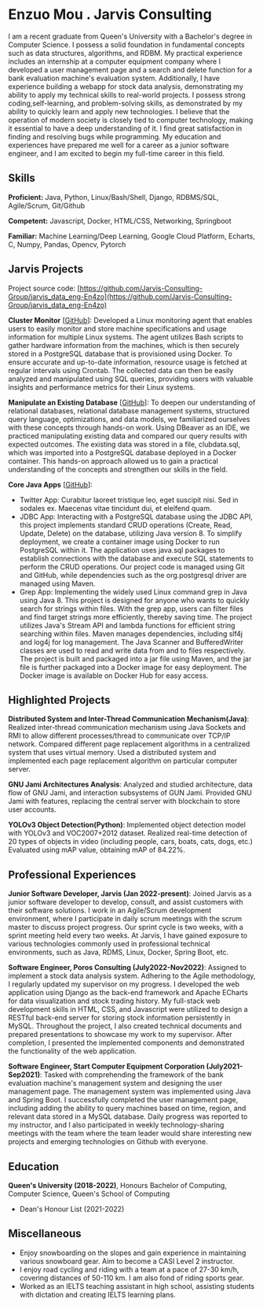 # Enzuo Mou . Jarvis Consulting

I am a recent graduate from Queen's University with a Bachelor's degree in Computer Science. I possess a solid foundation in fundamental concepts such as data structures, algorithms, and RDBM. My practical experience includes an internship at a computer equipment company where I developed a user management page and a search and delete function for a bank evaluation machine's evaluation system. Additionally, I have experience building a webapp for stock data analysis, demonstrating my ability to apply my technical skills to real-world projects. I possess strong coding,self-learning, and problem-solving skills, as demonstrated by my ability to quickly learn and apply new technologies. I believe that the operation of modern society is closely tied to computer technology, making it essential to have a deep understanding of it. I find great satisfaction in finding and resolving bugs while programming. My education and experiences have prepared me well for a career as a junior software engineer, and I am excited to begin my full-time career in this field.

## Skills

**Proficient:** Java, Python, Linux/Bash/Shell, Django, RDBMS/SQL, Agile/Scrum, Git/Github

**Competent:** Javascript, Docker, HTML/CSS, Networking, Springboot

**Familiar:** Machine Learning/Deep Learning, Google Cloud Platform, Echarts, C, Numpy, Pandas, Opencv, Pytorch

## Jarvis Projects

Project source code: [https://github.com/Jarvis-Consulting-Group/jarvis_data_eng-En4zo](https://github.com/Jarvis-Consulting-Group/jarvis_data_eng-En4zo)


**Cluster Monitor** [[GitHub](https://github.com/Jarvis-Consulting-Group/jarvis_data_eng-En4zo/tree/master/linux_sql)]: Developed a Linux monitoring agent that enables users to easily monitor and store machine specifications and usage information for multiple Linux systems. The agent utilizes Bash scripts to gather hardware information from the machines, which is then securely stored in a PostgreSQL database that is provisioned using Docker. To ensure accurate and up-to-date information, resource usage is fetched at regular intervals using Crontab. The collected data can then be easily analyzed and manipulated using SQL queries, providing users with valuable insights and performance metrics for their Linux systems.

**Manipulate an Existing Database** [[GitHub](https://github.com/Jarvis-Consulting-Group/jarvis_data_eng-En4zo/tree/master/sql)]: To deepen our understanding of relational databases, relational database management systems, structured query language, optimizations, and data models, we familiarized ourselves with these concepts through hands-on work. Using DBeaver as an IDE, we practiced manipulating existing data and compared our query results with expected outcomes. The existing data was stored in a file, clubdata.sql, which was imported into a PostgreSQL database deployed in a Docker container. This hands-on approach allowed us to gain a practical understanding of the concepts and strengthen our skills in the field.

**Core Java Apps** [[GitHub](https://github.com/Jarvis-Consulting-Group/jarvis_data_eng-En4zo/tree/master/core_java)]:
      
  - Twitter App: Curabitur laoreet tristique leo, eget suscipit nisi. Sed in sodales ex. Maecenas vitae tincidunt dui, et eleifend quam.
  - JDBC App: Interacting with a PostgreSQL database using the JDBC API, this project implements standard CRUD operations (Create, Read, Update, Delete) on the database, utilizing Java version 8. To simplify deployment, we create a container image using Docker to run PostgreSQL within it. The application uses java.sql packages to establish connections with the database and execute SQL statements to perform the CRUD operations. Our project code is managed using Git and GitHub, while dependencies such as the org.postgresql driver are managed using Maven.
  - Grep App: Implementing the widely used Linux command grep in Java using Java 8. This project is designed for anyone who wants to quickly search for strings within files. With the grep app, users can filter files and find target strings more efficiently, thereby saving time. The project utilizes Java's Stream API and lambda functions for efficient string searching within files. Maven manages dependencies, including slf4j and log4j for log management. The Java Scanner and BufferedWriter classes are used to read and write data from and to files respectively. The project is built and packaged into a jar file using Maven, and the jar file is further packaged into a Docker image for easy deployment. The Docker image is available on Docker Hub for easy access.


## Highlighted Projects
**Distributed System and Inter-Thread Communication Mechanism(Java)**: Realized inter-thread communication mechanism using Java Sockets and RMI to allow different processes/thread to communicate over TCP/IP network. Compared different page replacement algorithms in a centralized system that uses virtual memory. Used a distributed system and implemented each page replacement algorithm on particular computer server.

**GNU Jami Architectures Analysis**: Analyzed and studied architecture, data flow of GNU Jami, and interaction subsystems of GUN Jami. Provided GNU Jami with features, replacing the central server with blockchain to store user accounts.

**YOLOv3 Object Detection(Python)**: Implemented object detection model with YOLOv3 and VOC2007+2012 dataset. Realized real-time detection of 20 types of objects in video (including people, cars, boats, cats, dogs, etc.) Evaluated using mAP value, obtaining mAP of 84.22%.


## Professional Experiences

**Junior Software Developer, Jarvis (Jan 2022-present)**: Joined Jarvis as a junior software developer to develop, consult, and assist customers with their software solutions. I work in an Agile/Scrum development environment, where I participate in daily scrum meetings with the scrum master to discuss project progress. Our sprint cycle is two weeks, with a sprint meeting held every two weeks. At Jarvis, I have gained exposure to various technologies commonly used in professional technical environments, such as Java, RDMS, Linux, Docker, Spring Boot, etc.

**Software Engineer, Poros Consulting (July2022-Nov2022)**: Assigned to implement a stock data analysis system. Adhering to the Agile methodology, I regularly updated my supervisor on my progress. I developed the web application using Django as the back-end framework and Apache ECharts for data visualization and stock trading history. My full-stack web development skills in HTML, CSS, and Javascript were utilized to design a RESTful back-end server for storing stock information persistently in MySQL. Throughout the project, I also created technical documents and prepared presentations to showcase my work to my supervisor. After completion, I presented the implemented components and demonstrated the functionality of the web application.

**Software Engineer, Start Computer Equipment Corporation (July2021-Sep2021)**: Tasked with comprehending the framework of the bank evaluation machine's management system and designing the user management page. The management system was implemented using Java and Spring Boot. I successfully completed the user management page, including adding the ability to query machines based on time, region, and relevant data stored in a MySQL database. Daily progress was reported to my instructor, and I also participated in weekly technology-sharing meetings with the team where the team leader would share interesting new projects and emerging technologies on Github with everyone.


## Education
**Queen's University (2018-2022)**, Honours Bachelor of Computing, Computer Science, Queen's School of Computing
- Dean's Honour List (2021-2022)


## Miscellaneous
- Enjoy snowboarding on the slopes and gain experience in maintaining various snowboard gear. Aim to become a CASI Level 2 instructor.
- I enjoy road cycling and riding with a team at a pace of 27-30 km/h, covering distances of 50-110 km. I am also fond of riding sports gear.
- Worked as an IELTS teaching assistant in high school, assisting students with dictation and creating IELTS learning plans.